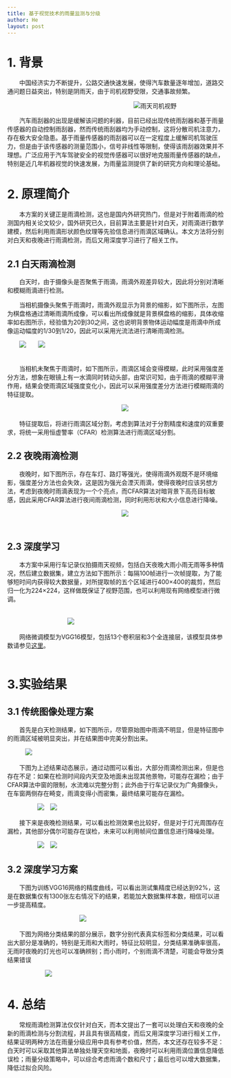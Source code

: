 ```yaml
---
title: 基于视觉技术的雨量监测与分级
author: He
layout: post
---
```


# 1. 背景       

　　中国经济实力不断提升，公路交通快速发展，使得汽车数量逐年增加，道路交通问题日益突出，特别是阴雨天，由于司机视野受限，交通事故频繁。     

　　　　　　　　　　　　　　　　　　　　　![雨天司机视野](https://i.imgur.com/mX3yZnU.jpg)        

　　汽车雨刮器的出现是缓解该问题的利器，目前已经出现传统雨刮器和基于雨量传感器的自动控制雨刮器，然而传统雨刮器均为手动控制，这将分散司机注意力，存在极大安全隐患。基于雨量传感器的雨刮器可以在一定程度上缓解司机驾驶压力，但是由于该传感器的测量范围小，信号非线性等限制，使得该雨刮器效果并不理想。广泛应用于汽车驾驶安全的视觉传感器可以很好地克服雨量传感器的缺点，特别是近几年机器视觉的快速发展，为雨量监测提供了新的研究方向和理论基础。    

# 2. 原理简介   

　　本方案的关键正是雨滴检测，这也是国内外研究热门，但是对于附着雨滴的检测国内相关论文较少，国外研究已久，目前算法主要是针对白天，对雨滴进行数学建模，然后利用雨滴形状颜色纹理等先验信息进行雨滴区域确认。本文方法将分别对白天和夜晚进行雨滴检测，而后又用深度学习进行了相关工作。   

## 2.1 白天雨滴检测       

　　白天时，由于摄像头是否聚焦于雨滴，雨滴外观差异较大，因此将分别对清晰和模糊雨滴进行检测。    


　　当相机摄像头聚焦于雨滴时，雨滴外观显示为背景的缩影，如下图所示，左图为棋盘格通过清晰雨滴所成像，可以看出所成像就是背景棋盘格的缩影，具体收缩率如右图所示，经验值为20到30之间，这也说明背景物体运动幅度是雨滴中所成像运动幅度的1/30到1/20，因此可以采用光流法进行清晰雨滴检测。      

　　![](https://i.imgur.com/oW23bTT.png)　　![](https://i.imgur.com/Ix1qfFJ.png)　    
　

　　当相机未聚焦于雨滴时，如下图所示，雨滴区域会变得模糊，此时采用强度差分方法，想象在眼镜上有一水滴同时转动头部，由常识可知，由于雨滴的模糊平滑作用，结果会使雨滴区域强度变化小，因此可以采用强度差分方法进行模糊雨滴的特征提取。   

　　　　　　　　　　　　　　　　　　　![](https://i.imgur.com/LixbZrl.png)     
 
　　特征提取后，将进行雨滴区域分割，考虑到算法对于分割精度和速度的双重要求，将统一采用恒虚警率（CFAR）检测算法进行雨滴区域分割。      

## 2.2 夜晚雨滴检测         

　　夜晚时，如下图所示，存在车灯、路灯等强光，使得雨滴外观既不是环境缩影，强度差分方法也会失效，这是因为强光会湮灭雨滴，使得夜晚时应该另想方法，考虑到夜晚时雨滴表现为一个个亮点，而CFAR算法对暗背景下高亮目标敏感，因此采用CFAR算法进行夜间雨滴检测，同时利用形状和大小信息进行降噪。　　　

　　　　　　　　　　　　　　　　　　　![](https://i.imgur.com/O52M6tg.jpg)　   
　
## 2.3 深度学习    

　　本方案中采用行车记录仪拍摄雨天视频，包括白天夜晚大雨小雨无雨等多种情况，然后建立数据集，建立方法如下图所示：每隔100帧进行一次帧提取，为了能够短时间内获得较大数据量，对所提取帧的五个区域进行400&times;400的裁剪，然后归一化为224&times;224，这样做既保证了视野范围，也可以利用现有网络模型进行微调。　　  
　

　　　　　　　　　　![](https://i.imgur.com/AWFoz6O.png)　　　   


　　网络微调模型为VGG16模型，包括13个卷积层和3个全连接层，该模型具体参数请参见[这里](http://ethereon.github.io/netscope/#/gist/dc5003de6943ea5a6b8b "VGG16")。　   
　　
# 3.实验结果       
## 3.1 传统图像处理方案    

　　首先是白天检测结果，如下图所示，尽管原始图中雨滴不明显，但是特征图中的雨滴区域被明显突出，并在结果图中完美分割出来。　　　

　　　![](https://i.imgur.com/1kG5QCv.png)  　　

　　下图为上述结果动态展示，通过动图可以看出，大部分雨滴检测出来，但是也存在不足：如果在检测时间段内天空及地面未出现其他景物，可能存在漏检；由于CFAR算法中窗的限制，水流难以完整分割；此外由于行车记录仪为广角摄像头，在车窗两侧存在畸变，雨滴变得小而密集，最终结果可能存在漏检。　　　　

　　　　　![](https://i.imgur.com/Lqz1Z9I.gif)　![](https://i.imgur.com/lK4qjNN.gif)　　　

　　接下来是夜晚检测结果，可以看出检测效果也比较好，但是对于灯光周围存在漏检，其他部分偶尔可能存在误检，未来可以利用帧间位置信息进行降噪处理。　　　

　　　　　![](https://i.imgur.com/OtrzZxN.gif)　![](https://i.imgur.com/8mwq2TH.gif)　　　

## 3.2 深度学习方案      

　　下图为训练VGG16网络的精度曲线，可以看出测试集精度已经达到92%，这是在数据集仅有1300张左右情况下的结果，若能加大数据集样本数，相信可以进一步提高精度。　　　　

　　　　　　　　　　　　![](https://i.imgur.com/C8dXVaZ.png)　　　　

　　下图为网络分类结果的部分展示，数字分别代表真实标签和分类结果，可以看出大部分是准确的，特别是无雨和大雨时，特征比较明显，分类结果准确率很高，无雨时夜晚的灯光也可以准确辨别；而小雨时，个别雨滴不清楚，可能会导致分类结果错误　　　　　　　

　　　　　 　![](https://i.imgur.com/EQBNDDA.png)

# 4. 总结        

　　常规雨滴检测算法仅仅针对白天，而本文提出了一套可以处理白天和夜晚的全新的雨滴检测与分割流程，并且具有很高精度，而后又用深度学习进行相关工作，结果证明两种方法在雨量分级应用中具有参考价值，然而，本文还存在较多不足：白天时可以采取其他算法单独处理天空和地面，夜晚时可以利用雨滴位置信息降低误检；雨量分级策略中，可以综合考虑雨滴个数和尺寸；最后也可以增大数据集，降低过拟合风险。

